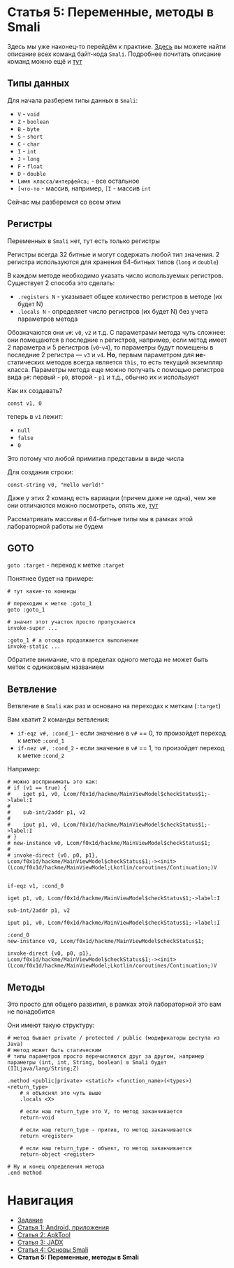 # Статья 5: Переменные, методы в Smali

Здесь мы уже наконец-то перейдём к практике. [Здесь](http://pallergabor.uw.hu/androidblog/dalvik_opcodes.html) вы можете найти описание всех команд байт-кода `Smali`. Подробнее почитать описание команд можно ещё и [тут](https://habr.com/ru/articles/495024)

## Типы данных

Для начала разберем типы данных в `Smali`:
- `V` - `void`
- `Z` - `boolean`
- `B` - `byte`
- `S` - `short`
- `C` - `char`
- `I` - `int`
- `J` - `long`
- `F` - `float`
- `D` - `double`
- `Lимя класса/интерфейса;` - все остальное
- `[что-то` - массив, например, `[I` - массив `int`

Сейчас мы разберемся со всем этим

## Регистры

Переменных в `Smali` нет, тут есть только регистры

Регистры всегда 32 битные и могут содержать любой тип значения. 2 регистра используются для хранения 64-битных типов (`long` и `double`)

В каждом методе необходимо указать число используемых регистров. Существует 2 способа это сделать:
- `.registers N` - указывает общее количество регистров в методе (их будет N)
- `.locals N` - определяет число регистров (их будет N) без учета параметров метода

Обозначаются они `v#`: `v0`, `v2` и т.д. С параметрами метода чуть сложнее: они помещаются в последние `n` регистров, например, если метод имеет 2 параметра и 5 регистров (`v0`-`v4`), то параметры будут помещены в последние 2 регистра — `v3` и `v4`. **Но**, первым параметром для **не**-статических методов всегда является `this`, то есть текущий экземпляр класса. Параметры метода еще можно получать с помощью регистров вида `p#`: первый - `p0`, второй - `p1` и т.д., обычно их и используют

Как их создавать?

```smali
const v1, 0
```

теперь в `v1` лежит:
- `null`
- `false`
- `0`

Это потому что любой примитив представим в виде числа

Для создания строки:
```smali
const-string v0, "Hello world!"
```

Даже у этих 2 команд есть вариации (причем даже не одна), чем же они отличаются можно посмотреть, опять же, [тут](http://pallergabor.uw.hu/androidblog/dalvik_opcodes.html)

Рассматривать массивы и 64-битные типы мы в рамках этой лабораторной работы не будем

## GOTO

`goto :target` - переход к метке `:target`

Понятнее будет на примере:
```smali
# тут какие-то команды

# переходим к метке :goto_1
goto :goto_1

# значит этот участок просто пропускается
invoke-super ...

:goto_1 # а отсюда продолжается выполнение
invoke-static ...
```

Обратите внимание, что в пределах одного метода не может быть меток с одинаковым названием

## Ветвление

Ветвление в `Smali` как раз и основано на переходах к меткам (`:target`)

Вам хватит 2 команды ветвления:
- `if-eqz v#, :cond_1` - если значение в `v#` == 0, то произойдет переход к метке `:cond_1`
- `if-nez v#, :cond_2` - если значение в `v#` == 1, то произойдет переход к метке `:cond_2`

Например:
```smali
# можно воспринимать это как:
# if (v1 == true) {
#    iget p1, v0, Lcom/f0x1d/hackme/MainViewModel$checkStatus$1;->label:I
#
#    sub-int/2addr p1, v2
#
#    iput p1, v0, Lcom/f0x1d/hackme/MainViewModel$checkStatus$1;->label:I
# }
# new-instance v0, Lcom/f0x1d/hackme/MainViewModel$checkStatus$1;
#
# invoke-direct {v0, p0, p1}, Lcom/f0x1d/hackme/MainViewModel$checkStatus$1;-><init>(Lcom/f0x1d/hackme/MainViewModel;Lkotlin/coroutines/Continuation;)V


if-eqz v1, :cond_0

iget p1, v0, Lcom/f0x1d/hackme/MainViewModel$checkStatus$1;->label:I

sub-int/2addr p1, v2

iput p1, v0, Lcom/f0x1d/hackme/MainViewModel$checkStatus$1;->label:I

:cond_0
new-instance v0, Lcom/f0x1d/hackme/MainViewModel$checkStatus$1;

invoke-direct {v0, p0, p1}, Lcom/f0x1d/hackme/MainViewModel$checkStatus$1;-><init>(Lcom/f0x1d/hackme/MainViewModel;Lkotlin/coroutines/Continuation;)V
```

## Методы

Это просто для общего развития, в рамках этой лабораторной это вам не понадобится

Они имеют такую структуру:
```smali
# метод бывает private / protected / public (модификаторы доступа из Java)
# метод может быть статическим
# типы параметров просто перечисляются друг за другом, например параметры (int, int, String, boolean) в Smali будет (IILjava/lang/String;Z)

.method <public|private> <static?> <function_name>(<types>)<return_type>
    # я объяснял это чуть выше
    .locals <X>

    # если наш return_type это V, то метод заканчивается
    return-void

    # если наш return_type - притив, то метод заканчивается
    return <register>

    # если наш return_type - объект, то метод заканчивается
    return-object <register>

# Ну и конец определения метода
.end method
```

# Навигация

- [Задание](../README.md)
- [Статья 1: Android, приложения](./APPS.md)
- [Статья 2: ApkTool](./APKTOOL.md)
- [Статья 3: JADX](./JADX.md)
- [Статья 4: Основы Smali](./SMALI-BASIC.md)
- **Статья 5: Переменные, методы в Smali**